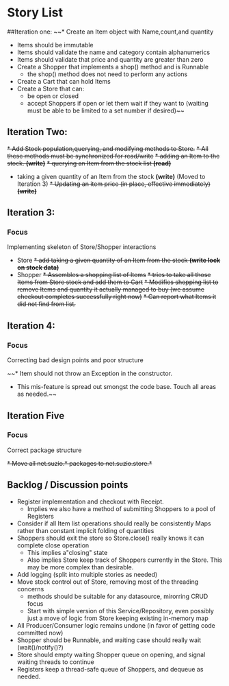 # Story List
##Iteration one:
~~* Create an Item object with Name,count,and quantity
   * Items should be immutable
   * Items should validate the name and category contain alphanumerics
   * Items should validate that price and quantity are greater than zero
* Create a Shopper that implements a shop() method and is Runnable
   * the shop() method does not need to perform any actions
* Create a Cart that can hold Items
* Create a Store that can:
   * be open or closed
   * accept Shoppers if open or let them wait if they want to (waiting must be able to be limited to a set number if desired)~~
 
## Iteration Two:
~~* Add Stock population,querying, and modifying methods to Store.~~
~~* All these methods must be synchronized for read/write~~
   ~~* adding an Item to the stock. **(write)**~~
   ~~* querying an Item from the stock list **(read)**~~
   * taking a given quantity of an Item from the stock **(write)** (Moved to Iteration 3)
   ~~* Updating an item price (in place, effective immediately) **(write)**~~
   
## Iteration 3:
### Focus
Implementing skeleton of Store/Shopper interactions

* Store
~~* add taking a given quantity of an Item from the stock **(write lock on stock data)**~~
* Shopper
 ~~* Assembles a shopping list of Items~~
 ~~* tries to take all those Items from Store stock and add them to Cart~~
 ~~* Modifies shopping list to remove Items and quantity it actually managed to buy (we assume checkout completes successfully right now)~~
 ~~* Can report what Items it did not find from list.~~
 
## Iteration 4:
### Focus

Correcting bad design points and poor structure

~~* Item should not throw an Exception in the constructor.
   * This mis-feature is spread out smongst the code base.  Touch all areas as needed.~~
   
## Iteration Five
### Focus
 
 Correct package structure
 
 ~~* Move all net.suzio.* packages to net.suzio.store.*~~
 
## Backlog / Discussion points
 * Register implementation and checkout with Receipt.
     * Implies we also have a method of submitting Shoppers to a pool of Registers
 * Consider if all Item list operations should really be consistently Maps rather than constant implicit folding of quantities 
 * Shoppers should exit the store so Store.close() really knows it can complete close operation
    * This implies a"closing" state
    * Also implies Store keep track of Shoppers currently in the Store. This may be more complex than desirable.
 * Add logging (split into multiple stories as needed)
 * Move stock control out of Store, removing most of the threading concerns
    * methods should be suitable for any datasource, mirorring CRUD focus
    * Start with simple version of this Service/Repository, even possibly just a move of logic from Store keeping existing in-memory map
 * All Producer/Consumer logic remains undone (in favor of getting code committed now)
  * Shopper should be Runnable, and waiting case should really wait (wait()/notify()?) 
  * Store should empty waiting Shopper queue on opening, and signal waiting threads to continue
  * Registers keep a thread-safe queue of Shoppers, and dequeue as needed.
  
  
